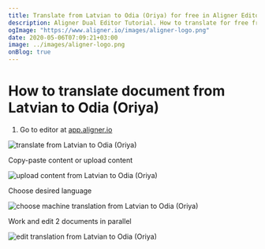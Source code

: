 ```yaml
---
title: Translate from Latvian to Odia (Oriya) for free in Aligner Editor
description: Aligner Dual Editor Tutorial. How to translate for free from Latvian to Odia (Oriya). Aligner is multilingual document management platform. 
ogImage: "https://www.aligner.io/images/aligner-logo.png"
date: 2020-05-06T07:09:21+03:00
image: ../images/aligner-logo.png
onBlog: true
---
```


# How to translate document from Latvian to Odia (Oriya)

1. Go to editor at [app.aligner.io](https://app.aligner.io "Aligner App web page")

![translate from Latvian to Odia (Oriya)](../aligner-blank-editor.png "translate from Latvian to Odia (Oriya)")

Copy-paste content or upload content

![upload content from Latvian to Odia (Oriya)](../aligner-uploaded-document.png "upload content from Latvian to Odia (Oriya)")

Choose desired language

![choose machine translation from Latvian to Odia (Oriya)](../aligner-language-dropdown.png "choose machine translation from Latvian to Odia (Oriya)")

Work and edit 2 documents in parallel

![edit translation from Latvian to Odia (Oriya)](../aligner-double-sitded-editor.png "edit translation from Latvian to Odia (Oriya)")


